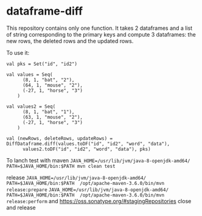 # dataframe-diff

This repository contains only one function.
It takes 2 dataframes and a list of string corresponding to the primary keys and compute 3 dataframes: the new rows, the deleted rows and the updated rows.

To use it:
```
val pks = Set("id", "id2")

val values = Seq(
      (8, 1, "bat", "2"),
      (64, 1, "mouse", "2"),
      (-27, 1, "horse", "3")
    )

val values2 = Seq(
      (8, 1, "bat", "1"),
      (63, 1, "mouse", "2"),
      (-27, 1, "horse", "3")
    )

val (newRows, deleteRows, updateRows) = DiffDataframe.diff(values.toDF("id", "id2", "word", "data"), 
      values2.toDF("id", "id2", "word", "data"), pks)
```

To lanch test with maven
`JAVA_HOME=/usr/lib/jvm/java-8-openjdk-amd64/ PATH=$JAVA_HOME/bin:$PATH mvn clean test`

release
`JAVA_HOME=/usr/lib/jvm/java-8-openjdk-amd64/ PATH=$JAVA_HOME/bin:$PATH  /opt/apache-maven-3.6.0/bin/mvn release:prepare`
`JAVA_HOME=/usr/lib/jvm/java-8-openjdk-amd64/ PATH=$JAVA_HOME/bin:$PATH  /opt/apache-maven-3.6.0/bin/mvn release:perform`
and https://oss.sonatype.org/#stagingRepositories
close and release


